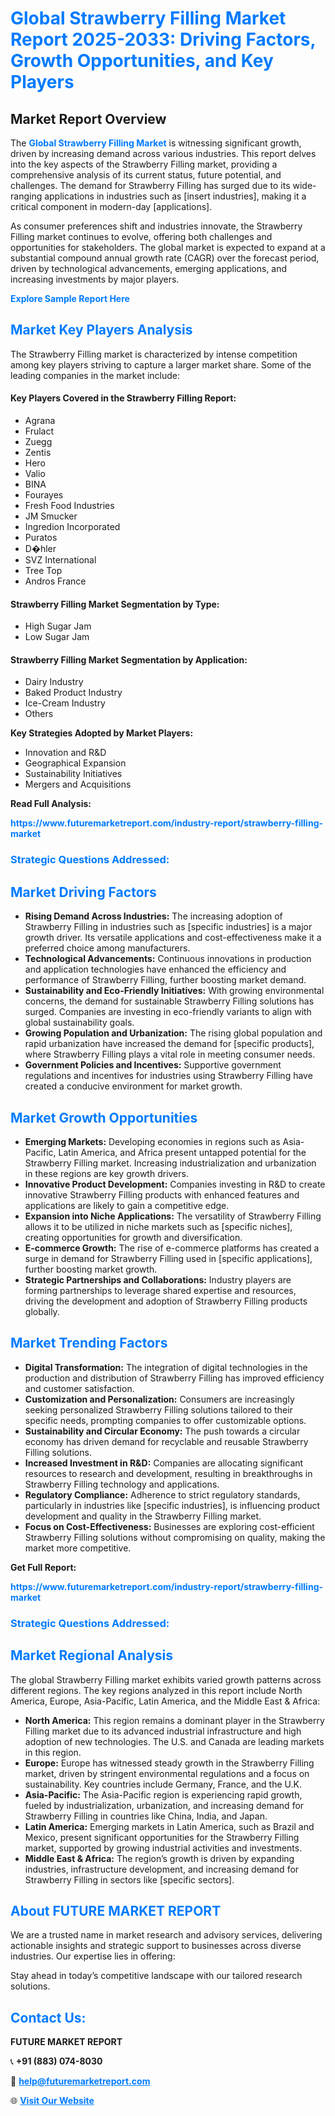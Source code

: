 <h1 style="color: #007BFF;">Global Strawberry Filling Market Report 2025-2033: Driving Factors, Growth Opportunities, and Key Players</h1>

<section id="overview">
<h2>Market Report Overview</h2>
<p>The <a href="https://www.futuremarketreport.com/industry-report/strawberry-filling-market" style="color: #007BFF; text-decoration: none;"><strong>Global Strawberry Filling Market</strong></a> is witnessing significant growth, driven by increasing demand across various industries. This report delves into the key aspects of the Strawberry Filling market, providing a comprehensive analysis of its current status, future potential, and challenges. The demand for Strawberry Filling has surged due to its wide-ranging applications in industries such as [insert industries], making it a critical component in modern-day [applications].</p>
<p>As consumer preferences shift and industries innovate, the Strawberry Filling market continues to evolve, offering both challenges and opportunities for stakeholders. The global market is expected to expand at a substantial compound annual growth rate (CAGR) over the forecast period, driven by technological advancements, emerging applications, and increasing investments by major players.</p>
</section>

<section id="overview">
<p><a href="https://www.futuremarketreport.com/request-sample/reportId=37043" style="color: #007BFF; text-decoration: none;"><strong>Explore Sample Report Here</strong></a></p>
</section>

<section id="key-players">
<h2 style="color: #007BFF;">Market Key Players Analysis</h2>
<p>The Strawberry Filling market is characterized by intense competition among key players striving to capture a larger market share. Some of the leading companies in the market include:</p>
<h4>Key Players Covered in the Strawberry Filling Report:</h4>
<ul><li>Agrana</li><li>Frulact</li><li>Zuegg</li><li>Zentis</li><li>Hero</li><li>Valio</li><li>BINA</li><li>Fourayes</li><li>Fresh Food Industries</li><li>JM Smucker</li><li>Ingredion Incorporated</li><li>Puratos</li><li>D�hler</li><li>SVZ International</li><li>Tree Top</li><li>Andros France</li></ul>
<h4>Strawberry Filling Market Segmentation by Type:</h4>
<ul><li>High Sugar Jam</li><li>Low Sugar Jam</li></ul>

<h4>Strawberry Filling Market Segmentation by Application:</h4>
<ul><li>Dairy Industry</li><li>Baked Product Industry</li><li>Ice-Cream Industry</li><li>Others</li></ul>
<p><strong>Key Strategies Adopted by Market Players:</strong></p>
<ul>
<li>Innovation and R&D</li>
<li>Geographical Expansion</li>
<li>Sustainability Initiatives</li>
<li>Mergers and Acquisitions</li>
</ul>
</section>

<section>
<p><strong>Read Full Analysis: </strong></p><a href="https://www.futuremarketreport.com/industry-report/strawberry-filling-market" style="color: #007BFF; text-decoration: none;"><strong>https://www.futuremarketreport.com/industry-report/strawberry-filling-market</strong></a>
<h3 style="color: #007BFF;">Strategic Questions Addressed:</h3>
</section>

<section id="driving-factors">
<h2 style="color: #007BFF;">Market Driving Factors</h2>
<ul>
<li><strong>Rising Demand Across Industries:</strong> The increasing adoption of Strawberry Filling in industries such as [specific industries] is a major growth driver. Its versatile applications and cost-effectiveness make it a preferred choice among manufacturers.</li>
<li><strong>Technological Advancements:</strong> Continuous innovations in production and application technologies have enhanced the efficiency and performance of Strawberry Filling, further boosting market demand.</li>
<li><strong>Sustainability and Eco-Friendly Initiatives:</strong> With growing environmental concerns, the demand for sustainable Strawberry Filling solutions has surged. Companies are investing in eco-friendly variants to align with global sustainability goals.</li>
<li><strong>Growing Population and Urbanization:</strong> The rising global population and rapid urbanization have increased the demand for [specific products], where Strawberry Filling plays a vital role in meeting consumer needs.</li>
<li><strong>Government Policies and Incentives:</strong> Supportive government regulations and incentives for industries using Strawberry Filling have created a conducive environment for market growth.</li>
</ul>
</section>

<section id="growth-opportunities">
<h2 style="color: #007BFF;">Market Growth Opportunities</h2>
<ul>
<li><strong>Emerging Markets:</strong> Developing economies in regions such as Asia-Pacific, Latin America, and Africa present untapped potential for the Strawberry Filling market. Increasing industrialization and urbanization in these regions are key growth drivers.</li>
<li><strong>Innovative Product Development:</strong> Companies investing in R&D to create innovative Strawberry Filling products with enhanced features and applications are likely to gain a competitive edge.</li>
<li><strong>Expansion into Niche Applications:</strong> The versatility of Strawberry Filling allows it to be utilized in niche markets such as [specific niches], creating opportunities for growth and diversification.</li>
<li><strong>E-commerce Growth:</strong> The rise of e-commerce platforms has created a surge in demand for Strawberry Filling used in [specific applications], further boosting market growth.</li>
<li><strong>Strategic Partnerships and Collaborations:</strong> Industry players are forming partnerships to leverage shared expertise and resources, driving the development and adoption of Strawberry Filling products globally.</li>
</ul>
</section>

<section id="trending-factors">
<h2 style="color: #007BFF;">Market Trending Factors</h2>
<ul>
<li><strong>Digital Transformation:</strong> The integration of digital technologies in the production and distribution of Strawberry Filling has improved efficiency and customer satisfaction.</li>
<li><strong>Customization and Personalization:</strong> Consumers are increasingly seeking personalized Strawberry Filling solutions tailored to their specific needs, prompting companies to offer customizable options.</li>
<li><strong>Sustainability and Circular Economy:</strong> The push towards a circular economy has driven demand for recyclable and reusable Strawberry Filling solutions.</li>
<li><strong>Increased Investment in R&D:</strong> Companies are allocating significant resources to research and development, resulting in breakthroughs in Strawberry Filling technology and applications.</li>
<li><strong>Regulatory Compliance:</strong> Adherence to strict regulatory standards, particularly in industries like [specific industries], is influencing product development and quality in the Strawberry Filling market.</li>
<li><strong>Focus on Cost-Effectiveness:</strong> Businesses are exploring cost-efficient Strawberry Filling solutions without compromising on quality, making the market more competitive.</li>
</ul>
</section>

<section>
<p><strong>Get Full Report: </strong></p><a href="https://www.futuremarketreport.com/industry-report/strawberry-filling-market" style="color: #007BFF; text-decoration: none;"><strong>https://www.futuremarketreport.com/industry-report/strawberry-filling-market</strong></a>
<h3 style="color: #007BFF;">Strategic Questions Addressed:</h3>
</section>


<section id="regional-analysis">
<h2 style="color: #007BFF;">Market Regional Analysis</h2>
<p>The global Strawberry Filling market exhibits varied growth patterns across different regions. The key regions analyzed in this report include North America, Europe, Asia-Pacific, Latin America, and the Middle East & Africa:</p>
<ul>
<li><strong>North America:</strong> This region remains a dominant player in the Strawberry Filling market due to its advanced industrial infrastructure and high adoption of new technologies. The U.S. and Canada are leading markets in this region.</li>
<li><strong>Europe:</strong> Europe has witnessed steady growth in the Strawberry Filling market, driven by stringent environmental regulations and a focus on sustainability. Key countries include Germany, France, and the U.K.</li>
<li><strong>Asia-Pacific:</strong> The Asia-Pacific region is experiencing rapid growth, fueled by industrialization, urbanization, and increasing demand for Strawberry Filling in countries like China, India, and Japan.</li>
<li><strong>Latin America:</strong> Emerging markets in Latin America, such as Brazil and Mexico, present significant opportunities for the Strawberry Filling market, supported by growing industrial activities and investments.</li>
<li><strong>Middle East & Africa:</strong> The region’s growth is driven by expanding industries, infrastructure development, and increasing demand for Strawberry Filling in sectors like [specific sectors].</li>
</ul>
</section>

<footer>
<h2 style="color: #007BFF;">About FUTURE MARKET REPORT</h2>
<p>We are a trusted name in market research and advisory services, delivering actionable insights and strategic support to businesses across diverse industries. Our expertise lies in offering:</p>

<p>Stay ahead in today’s competitive landscape with our tailored research solutions.</p>

<h2 style="color: #007BFF;">Contact Us:</h2>
<p><strong>FUTURE MARKET REPORT</strong></p>
<p>📞 <strong>+91 (883) 074-8030</strong></p>
<p>📧 <strong><a href="mailto:help@futuremarketreport.com" style="color: #007BFF;">help@futuremarketreport.com</a></strong></p>
<p>🌐 <strong><a href="https://www.futuremarketreport.com/" style="color: #007BFF;">Visit Our Website</a></strong></p>
</footer>